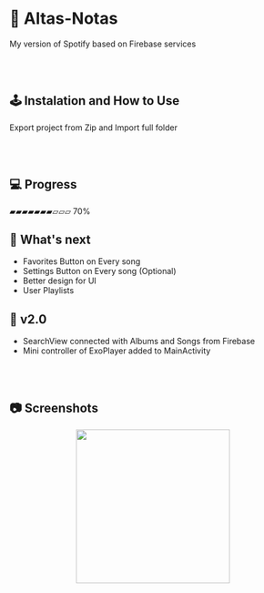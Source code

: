 # 🎵  Altas-Notas
My version of Spotify based on Firebase services


<br /><br/>
## 🕹️ Instalation and How to Use
Export project from Zip and Import full folder


<br /><br/>


## 💻 Progress

▰▰▰▰▰▰▰▱▱▱ 70%

## 🧭 What's next


* Favorites Button on Every song
* Settings Button on Every song (Optional)
* Better design for UI
* User Playlists 

## 🚀 v2.0
* SearchView connected with Albums and Songs from Firebase
* Mini controller of ExoPlayer added to MainActivity

<br /><br/>
## 📷 Screenshots

<p align="center">
<img src="gif_1.gif" width="270px">
</p>
